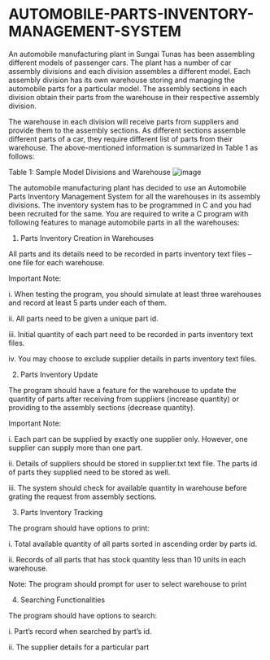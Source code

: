 # AUTOMOBILE-PARTS-INVENTORY-MANAGEMENT-SYSTEM
An automobile manufacturing plant in Sungai Tunas has been assembling different models of passenger cars. The plant has a number of car assembly divisions and each division assembles a different model. Each assembly division has its own warehouse storing and managing the automobile parts for a particular model. The assembly sections in each division obtain their parts from the warehouse in their respective assembly division.

The warehouse in each division will receive parts from suppliers and provide them to the assembly sections. As different sections assemble different parts of a car, they require different list of parts from their warehouse. The above-mentioned information is summarized in Table 1 as follows:

Table 1: Sample Model Divisions and Warehouse
![image](https://user-images.githubusercontent.com/124484779/216805835-ac6d864f-0e1a-4d51-963e-4438a97ea0ad.png)

The automobile manufacturing plant has decided to use an Automobile Parts Inventory 
Management System for all the warehouses in its assembly divisions. The inventory system has 
to be programmed in C and you had been recruited for the same. You are required to write a C
program with following features to manage automobile parts in all the warehouses:

1. Parts Inventory Creation in Warehouses

All parts and its details need to be recorded in parts inventory text files – one file for each 
warehouse.

Important Note: 

i. When testing the program, you should simulate at least three warehouses and record 
at least 5 parts under each of them. 

ii. All parts need to be given a unique part id.

iii. Initial quantity of each part need to be recorded in parts inventory text files.

iv. You may choose to exclude supplier details in parts inventory text files.

2. Parts Inventory Update

The program should have a feature for the warehouse to update the quantity of parts after 
receiving from suppliers (increase quantity) or providing to the assembly sections (decrease 
quantity). 

Important Note: 

i. Each part can be supplied by exactly one supplier only. However, one supplier can 
supply more than one part.

ii. Details of suppliers should be stored in supplier.txt text file. The parts id of parts 
they supplied need to be stored as well.

iii. The system should check for available quantity in warehouse before grating the 
request from assembly sections.

3. Parts Inventory Tracking

The program should have options to print:

i. Total available quantity of all parts sorted in ascending order by parts id.

ii. Records of all parts that has stock quantity less than 10 units in each warehouse.

Note: The program should prompt for user to select warehouse to print

4. Searching Functionalities

The program should have options to search:

i. Part’s record when searched by part’s id.

ii. The supplier details for a particular part

